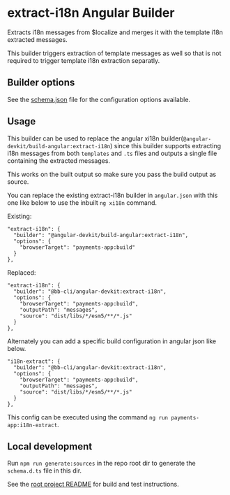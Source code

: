 # extract-i18n Angular Builder

Extracts i18n messages from $localize and merges it with the template i18n extracted messages.

This builder triggers extraction of template messages as well so that is not required to trigger template i18n extraction separatly.

## Builder options

See the [schema.json](./schema.json) file for the configuration options available.

## Usage
This builder can be used to replace the angular xi18n builder(`@angular-devkit/build-angular:extract-i18n`) since this builder supports extracting i18n messages from both `templates` and `.ts` files and outputs a single file containing the extracted messages.

This works on the built output so make sure you pass the build output as source.

You can replace the existing extract-i18n builder in `angular.json` with this one like below to use the inbuilt `ng xi18n` command.

Existing:
```
"extract-i18n": {
  "builder": "@angular-devkit/build-angular:extract-i18n",
  "options": {
    "browserTarget": "payments-app:build"
  }
},
```
Replaced:
```
"extract-i18n": {
  "builder": "@bb-cli/angular-devkit:extract-i18n",
  "options": {
    "browserTarget": "payments-app:build",
    "outputPath": "messages",
    "source": "dist/libs/*/esm5/**/*.js"
  }
},
```

Alternately you can add a specific build configuration in angular json like below.

```
"i18n-extract": {
  "builder": "@bb-cli/angular-devkit:extract-i18n",
  "options": {
    "browserTarget": "payments-app:build",
    "outputPath": "messages",
    "source": "dist/libs/*/esm5/**/*.js"
  }
},
```
This config can be executed using the command `ng run payments-app:i18n-extract`.

## Local development

Run `npm run generate:sources` in the repo root dir to generate the `schema.d.ts` file in this dir.

See the [root project README](../../../README.md) for build and test instructions.
